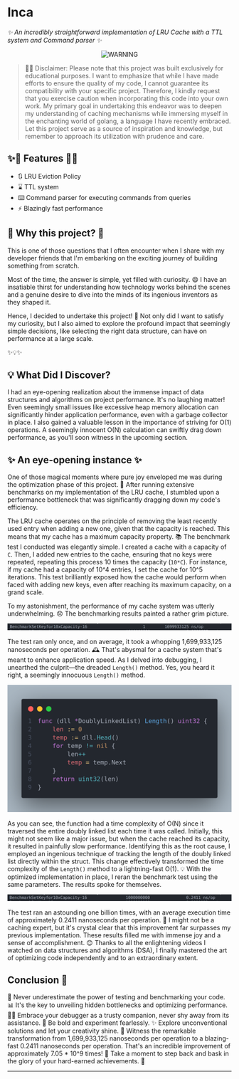 # Inca

_✨ An incredibly straightforward implementation of LRU Cache with a TTL system and Command parser ✨_

<p align="center">
    <img src="https://media3.giphy.com/media/Y5wlazC8lSVuU/giphy.gif?cid=ecf05e471vpcy62a0xr8kd3w8zvgnpzwm4z5lv1h74kjmwq4&ep=v1_gifs_search&rid=giphy.gif&ct=g" alt="WARNING">
</p>

> 🌟💡 Disclaimer: Please note that this project was built exclusively for educational purposes. I want to emphasize that while I have made efforts to ensure the quality of my code, I cannot guarantee its compatibility with your specific project. Therefore, I kindly request that you exercise caution when incorporating this code into your own work. My primary goal in undertaking this endeavor was to deepen my understanding of caching mechanisms while immersing myself in the enchanting world of golang, a language I have recently embraced. Let this project serve as a source of inspiration and knowledge, but remember to approach its utilization with prudence and care.

## ✨🌟 Features 🌟✨

- 🔃 LRU Eviction Policy
- ⌛ TTL system
- ⌨️ Command parser for executing commands from queries
- ⚡️ Blazingly fast performance

## 🌟 Why this project? 🤔

This is one of those questions that I often encounter when I share with my developer friends that I'm embarking on the exciting journey of building something from scratch.

Most of the time, the answer is simple, yet filled with curiosity. 😄 I have an insatiable thirst for understanding how technology works behind the scenes and a genuine desire to dive into the minds of its ingenious inventors as they shaped it.

Hence, I decided to undertake this project! 🚀 Not only did I want to satisfy my curiosity, but I also aimed to explore the profound impact that seemingly simple decisions, like selecting the right data structure, can have on performance at a large scale.

✨💡✨

## 💡 What Did I Discover?

I had an eye-opening realization about the immense impact of data structures and algorithms on project performance. It's no laughing matter! Even seemingly small issues like excessive heap memory allocation can significantly hinder application performance, even with a garbage collector in place. I also gained a valuable lesson in the importance of striving for O(1) operations. A seemingly innocent O(N) calculation can swiftly drag down performance, as you'll soon witness in the upcoming section.

## ✨ An eye-opening instance ✨

One of those magical moments where pure joy enveloped me was during the optimization phase of this project. 🚀 After running extensive benchmarks on my implementation of the LRU cache, I stumbled upon a performance bottleneck that was significantly dragging down my code's efficiency.

The LRU cache operates on the principle of removing the least recently used entry when adding a new one, given that the capacity is reached. This means that my cache has a maximum capacity property. 📚 The benchmark test I conducted was elegantly simple. I created a cache with a capacity of `C`. Then, I added new entries to the cache, ensuring that no keys were repeated, repeating this process 10 times the capacity (`10*C`). For instance, if my cache had a capacity of 10^4 entries, I set the cache for 10^5 iterations. This test brilliantly exposed how the cache would perform when faced with adding new keys, even after reaching its maximum capacity, on a grand scale.

To my astonishment, the performance of my cache system was utterly underwhelming. 😞 The benchmarking results painted a rather grim picture.

![Benchmark 1](./images/bench-1.png)

The test ran only once, and on average, it took a whopping 1,699,933,125 nanoseconds per operation. 🕰️ That's abysmal for a cache system that's meant to enhance application speed. As I delved into debugging, I unearthed the culprit—the dreaded `Length()` method. Yes, you heard it right, a seemingly innocuous `Length()` method.

![Bad length code](images/bad-code.png)

As you can see, the function had a time complexity of O(N) since it traversed the entire doubly linked list each time it was called. Initially, this might not seem like a major issue, but when the cache reached its capacity, it resulted in painfully slow performance. Identifying this as the root cause, I employed an ingenious technique of tracking the length of the doubly linked list directly within the struct. This change effectively transformed the time complexity of the `Length()` method to a lightning-fast O(1). 💡 With the optimized implementation in place, I reran the benchmark test using the same parameters. The results spoke for themselves.

![Benchmark 2](./images/bench-2.png)

The test ran an astounding one billion times, with an average execution time of approximately 0.2411 nanoseconds per operation. 🚀 I might not be a caching expert, but it's crystal clear that this improvement far surpasses my previous implementation. These results filled me with immense joy and a sense of accomplishment. 😊 Thanks to all the enlightening videos I watched on data structures and algorithms (DSA), I finally mastered the art of optimizing code independently and to an extraordinary extent.

## Conclusion 🚀

🔬 Never underestimate the power of testing and benchmarking your code. 📊 It's the key to unveiling hidden bottlenecks and optimizing performance. 🕵️‍♀️ Embrace your debugger as a trusty companion, never shy away from its assistance. 🐛 Be bold and experiment fearlessly. ✨ Explore unconventional solutions and let your creativity shine. 🌟 Witness the remarkable transformation from 1,699,933,125 nanoseconds per operation to a blazing-fast 0.2411 nanoseconds per operation. That's an incredible improvement of approximately 7.05 \* 10^9 times! 🚀 Take a moment to step back and bask in the glory of your hard-earned achievements. 🎉

---
